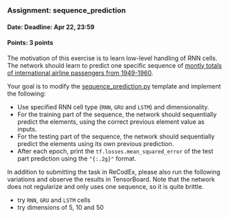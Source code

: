 ### Assignment: sequence_prediction
#### Date: Deadline: Apr 22, 23:59
#### Points: 3 points

The motivation of this exercise is to learn low-level handling of RNN cells. The network
should learn to predict one specific sequence of
[montly totals of international airline passengers from 1949-1960](https://github.com/ufal/npfl114/tree/past-1718/labs/07/international-airline-passengers.tsv).

Your goal is to modify the
[sequence_prediction.py](https://github.com/ufal/npfl114/tree/past-1718/labs/07/sequence_prediction.py)
template and implement the following:
- Use specified RNN cell type (`RNN`, `GRU` and `LSTM`) and dimensionality.
- For the training part of the sequence, the network should sequentially
  predict the elements, using the correct previous element value as inputs.
- For the testing part of the sequence, the network should sequentially predict
  the elements using its own previous prediction.
- After each epoch, print the `tf.losses.mean_squared_error` of the test part
  prediction using the `"{:.2g}"` format.

In addition to submitting the task in ReCodEx, please also run the following
variations and observe the results in TensorBoard. Note that the network does
not regularize and only uses one sequence, so it is quite brittle.
- try `RNN`, `GRU` and `LSTM` cells
- try dimensions of 5, 10 and 50
